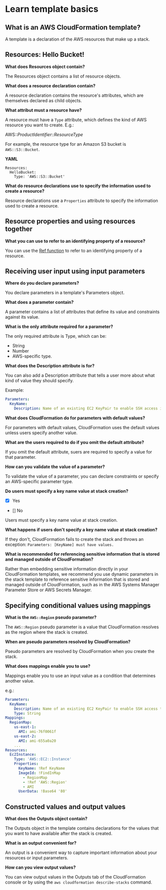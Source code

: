 # Learn template basics

## What is an AWS CloudFormation template?

A template is a declaration of the AWS resources that make up a stack.

## Resources: Hello Bucket!

**What does Resources object contain?**

The Resources object contains a list of resource objects.

**What does a resource declaration contain?**

A resource declaration contains the resource's attributes, which are themselves declared as child objects.

**What attribut must a resource have?**

A resource must have a `Type` attribute, which defines the kind of AWS resource you want to create. E.g.:

AWS::*ProductIdentifier*::*ResourceType*

For example, the resource type for an Amazon S3 bucket is `AWS::S3::Bucket`.

**YAML**

```
Resources:
  HelloBucket:
    Type: 'AWS::S3::Bucket'
```

**What do resource declarations use to specify the information used to create a resource?**

Resource declarations use a `Properties` attribute to specify the information used to create a resource.

## Resource properties and using resources together

**What you can use to refer to an identifying property of a resource?**

You can use the [Ref function]() to refer to an identifying property of a resource.

## Receiving user input using input parameters

**Where do you declare parameters?**

You declare parameters in a template's Parameters object.

**What does a parameter contain?**

A parameter contains a list of attributes that define its value and constraints against its value.

**What is the only attribute required for a parameter?**

The only required attribute is Type, which can be:
* String
* Number
* AWS-specific type.

**What does the Description attribute is for?**

You can also add a Description attribute that tells a user more about what kind of value they should specify.

Example:
```yaml
Parameters:
  KeyName:
    Description: Name of an existing EC2 KeyPair to enable SSH access into
```

**What does CloudFormation do for parameters with default values?**

For parameters with default values, CloudFormation uses the default values unless users specify another value.

**What are the users required to do if you omit the default attribute?**

If you omit the default attribute, suers are required to specify a value for that parameter.

**How can you validate the value of a parameter?**

To validate the value of a parameter, you can declare constraints or specify an AWS-specific parameter type.

**Do users must specify a key name value at stack creation?**

- [x] Yes
- [] No

Users must specify a key name value at stack creation.

**What happens if users don't specify a key name value at stack creation?**

If they don't, CloudFormation fails to create the stack and throws an exception: `Parameters: [KeyName] must have values.`

**What is recommended for referencing sensitive information that is stored and managed outside of CloudFormation?**

Rather than embedding sensitive information directly in your CloudFormation templates, we recommend you use dynamic parameters in the stack template to reference sensitive information that is stored and managed outside of CloudFormation, such as in the AWS Systems Manager Parameter Store or AWS Secrets Manager.

## Specifying conditional values using mappings

**What is the `AWS::Region` pseudo parameter?**

The `AWS::Region` pseudo parameter is a value that CloudFormation resolves as the region where the stack is created.

**When are pseudo parameters resolved by CloudFormation?**

Pseudo parameters are resolved by CloudFormation when you create the stack.

**What does mappings enable you to use?**

Mappings enable you to use an input value as a condition that determines another value.

e.g.:
```yaml
Parameters:
  KeyName:
    Description: Name of an existing EC2 KeyPair to enable SSH access to the instance
    Type: String
Mappings:
  RegionMap:
    us-east-1:
      AMI: ami-76f0061f
    us-east-2:
      AMI: ami-655a0a20
    ...
Resources:
  Ec2Instance:
    Type: 'AWS::EC2::Instance'
    Properties:
      KeyName: !Ref KeyName
      ImageId: !FindInMap
        - RegionMap
        - !Ref 'AWS::Region'
        - AMI
      UserData: !Base64 '80'
```

## Constructed values and output values

**What does the Outputs object contain?**

The Outputs object in the template contains declarations for the values that you want to have available after the stack is created.

**What is an output convenient for?**

An output is a convenient way to capture important information about your resources or input parameters.

**How can you view output values?**

You can view output values in the Outputs tab of the CloudFormation console or by using the `aws cloudformation describe-stacks` command.
